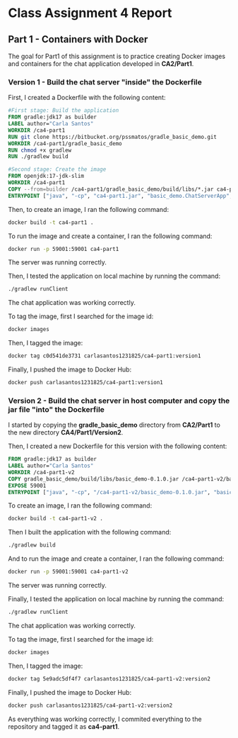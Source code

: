 # Class Assignment 4 Report

## Part 1 - Containers with Docker

The goal for Part1 of this assignment is to practice creating Docker images and containers for the chat application 
developed in **CA2/Part1**.

### Version 1 - Build the chat server "inside" the Dockerfile

First, I created a Dockerfile with the following content:

```Dockerfile
#First stage: Build the application
FROM gradle:jdk17 as builder
LABEL author="Carla Santos"
WORKDIR /ca4-part1
RUN git clone https://bitbucket.org/pssmatos/gradle_basic_demo.git
WORKDIR /ca4-part1/gradle_basic_demo
RUN chmod +x gradlew
RUN ./gradlew build

#Second stage: Create the image
FROM openjdk:17-jdk-slim
WORKDIR /ca4-part1
COPY --from=builder /ca4-part1/gradle_basic_demo/build/libs/*.jar ca4-part1.jar
ENTRYPOINT ["java", "-cp", "ca4-part1.jar", "basic_demo.ChatServerApp", "59001"]
```

Then, to create an image, I ran the following command:

```bash
docker build -t ca4-part1 .
```

To run the image and create a container, I ran the following command:

```bash
docker run -p 59001:59001 ca4-part1
```
The server was running correctly.

Then, I tested the application on local machine by running the command:

```bash
./gradlew runClient
```

The chat application was working correctly.

To tag the image, first I searched for the image id:

```bash
docker images
```

Then, I tagged the image:

```bash
docker tag c0d541de3731 carlasantos1231825/ca4-part1:version1
```

Finally, I pushed the image to Docker Hub:

```bash
docker push carlasantos1231825/ca4-part1:version1
```

### Version 2 - Build the chat server in host computer and copy the jar file "into" the Dockerfile

I started by copying the **gradle_basic_demo** directory from **CA2/Part1** to the new directory
**CA4/Part1/Version2**.

Then, I created a new Dockerfile for this version with the following content:

```Dockerfile
FROM gradle:jdk17 as builder
LABEL author="Carla Santos"
WORKDIR /ca4-part1-v2
COPY gradle_basic_demo/build/libs/basic_demo-0.1.0.jar /ca4-part1-v2/basic_demo-0.1.0.jar
EXPOSE 59001
ENTRYPOINT ["java", "-cp", "/ca4-part1-v2/basic_demo-0.1.0.jar", "basic_demo.ChatServerApp", "59001"]
```

To create an image, I ran the following command:

```bash
docker build -t ca4-part1-v2 .
```

Then I built the application with the following command:

```bash
./gradlew build
```

And to run the image and create a container, I ran the following command:

```bash
docker run -p 59001:59001 ca4-part1-v2
```
The server was running correctly.

Finally, I tested the application on local machine by running the command:

```bash
./gradlew runClient
```

The chat application was working correctly.

To tag the image, first I searched for the image id:

```bash
docker images
```

Then, I tagged the image:

```bash
docker tag 5e9adc5df4f7 carlasantos1231825/ca4-part1-v2:version2
```

Finally, I pushed the image to Docker Hub:

```bash
docker push carlasantos1231825/ca4-part1-v2:version2
```

As everything was working correctly, I commited everything to the repository and tagged it as **ca4-part1**.
